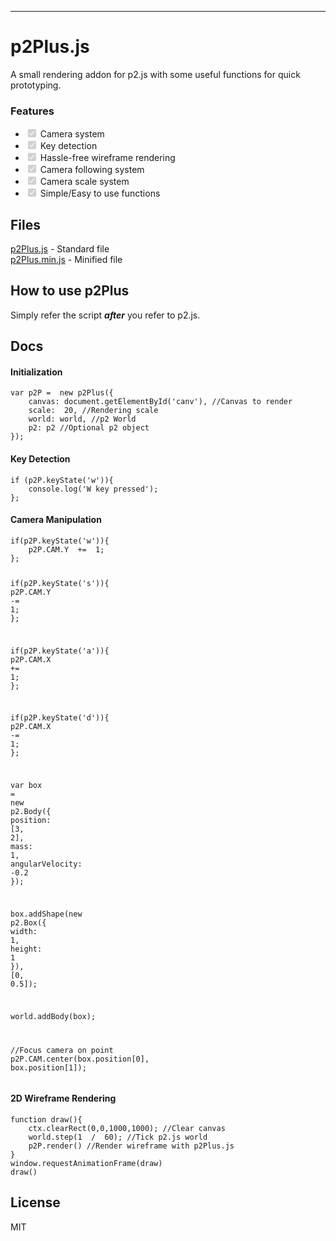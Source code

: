 ---


<h1 id="p2plus.js">p2Plus.js</h1>
<p>A small rendering addon for p2.js with some useful functions for quick prototyping.</p>
<h3 id="features">Features</h3>
<ul>
<li class="task-list-item"><input type="checkbox" class="task-list-item-checkbox" checked="true" disabled=""> Camera system</li>
<li class="task-list-item"><input type="checkbox" class="task-list-item-checkbox" checked="true" disabled=""> Key detection</li>
<li class="task-list-item"><input type="checkbox" class="task-list-item-checkbox" checked="true" disabled=""> Hassle-free wireframe rendering</li>
<li class="task-list-item"><input type="checkbox" class="task-list-item-checkbox" checked="true" disabled=""> Camera following system</li>
<li class="task-list-item"><input type="checkbox" class="task-list-item-checkbox" checked="true" disabled=""> Camera scale system</li>
<li class="task-list-item"><input type="checkbox" class="task-list-item-checkbox" checked="true" disabled=""> Simple/Easy to use functions</li>
</ul>
<h2 id="files">Files</h2>
<p><a href="https://github.com/Helixable/p2Plus.js/blob/master/p2Plus.js">p2Plus.js</a> - Standard file<br>
<a href="https://github.com/Helixable/p2Plus.js/blob/master/p2Plus.min.js">p2Plus.min.js</a> - Minified file</p>
<h2 id="how-to-use-p2plus">How to use p2Plus</h2>
<p>Simply refer the script <em><strong>after</strong></em> you refer to p2.js.</p>
<h2 id="docs">Docs</h2>
<h4 id="initialization">Initialization</h4>
<pre class=" language-js"><code class="prism  language-js"><span class="token keyword">var</span> p2P <span class="token operator">=</span>  <span class="token keyword">new</span> <span class="token class-name">p2Plus</span><span class="token punctuation">(</span><span class="token punctuation">{</span>
	canvas<span class="token punctuation">:</span> document<span class="token punctuation">.</span><span class="token function">getElementById</span><span class="token punctuation">(</span><span class="token string">'canv'</span><span class="token punctuation">)</span><span class="token punctuation">,</span> <span class="token comment">//Canvas to render</span>
	scale<span class="token punctuation">:</span>  <span class="token number">20</span><span class="token punctuation">,</span> <span class="token comment">//Rendering scale</span>
	world<span class="token punctuation">:</span> world<span class="token punctuation">,</span> <span class="token comment">//p2 World</span>
	p2<span class="token punctuation">:</span> p2 <span class="token comment">//Optional p2 object</span>
<span class="token punctuation">}</span><span class="token punctuation">)</span><span class="token punctuation">;</span>
</code></pre>
<h4 id="key-detection">Key Detection</h4>
<pre class=" language-js"><code class="prism  language-js"><span class="token keyword">if</span> <span class="token punctuation">(</span>p2P<span class="token punctuation">.</span><span class="token function">keyState</span><span class="token punctuation">(</span><span class="token string">'w'</span><span class="token punctuation">)</span><span class="token punctuation">)</span><span class="token punctuation">{</span>
	console<span class="token punctuation">.</span><span class="token function">log</span><span class="token punctuation">(</span><span class="token string">'W key pressed'</span><span class="token punctuation">)</span><span class="token punctuation">;</span>
<span class="token punctuation">}</span><span class="token punctuation">;</span>
</code></pre>
<h4 id="camera-manipulation">Camera Manipulation</h4>
<pre class=" language-js"><code class="prism  language-js"><span class="token keyword">if</span><span class="token punctuation">(</span>p2P<span class="token punctuation">.</span><span class="token function">keyState</span><span class="token punctuation">(</span><span class="token string">'w'</span><span class="token punctuation">)</span><span class="token punctuation">)</span><span class="token punctuation">{</span>
	p2P<span class="token punctuation">.</span>CAM<span class="token punctuation">.</span>Y  <span class="token operator">+=</span>  <span class="token number">1</span><span class="token punctuation">;</span>
<span class="token punctuation">}</span><span class="token punctuation">;</span>

<span class="token keyword">if</span><span class="token punctuation">(</span>p2P<span class="token punctuation">.</span><span class="token function">keyState</span><span class="token punctuation">(</span><span class="token string">'s'</span><span class="token punctuation">)</span><span class="token punctuation">)</span><span class="token punctuation">{</span>
	p2P<span class="token punctuation">.</span>CAM<span class="token punctuation">.</span>Y  <span class="token operator">-=</span>  <span class="token number">1</span><span class="token punctuation">;</span>
<span class="token punctuation">}</span><span class="token punctuation">;</span>

<span class="token keyword">if</span><span class="token punctuation">(</span>p2P<span class="token punctuation">.</span><span class="token function">keyState</span><span class="token punctuation">(</span><span class="token string">'a'</span><span class="token punctuation">)</span><span class="token punctuation">)</span><span class="token punctuation">{</span>
	p2P<span class="token punctuation">.</span>CAM<span class="token punctuation">.</span>X  <span class="token operator">+=</span>  <span class="token number">1</span><span class="token punctuation">;</span>
<span class="token punctuation">}</span><span class="token punctuation">;</span>

<span class="token keyword">if</span><span class="token punctuation">(</span>p2P<span class="token punctuation">.</span><span class="token function">keyState</span><span class="token punctuation">(</span><span class="token string">'d'</span><span class="token punctuation">)</span><span class="token punctuation">)</span><span class="token punctuation">{</span>
	p2P<span class="token punctuation">.</span>CAM<span class="token punctuation">.</span>X  <span class="token operator">-=</span>  <span class="token number">1</span><span class="token punctuation">;</span>
<span class="token punctuation">}</span><span class="token punctuation">;</span>

<span class="token keyword">var</span> box <span class="token operator">=</span>  <span class="token keyword">new</span> <span class="token class-name">p2<span class="token punctuation">.</span>Body</span><span class="token punctuation">(</span><span class="token punctuation">{</span>
	position<span class="token punctuation">:</span>  <span class="token punctuation">[</span><span class="token number">3</span><span class="token punctuation">,</span>  <span class="token number">2</span><span class="token punctuation">]</span><span class="token punctuation">,</span>
	mass<span class="token punctuation">:</span>  <span class="token number">1</span><span class="token punctuation">,</span>
	angularVelocity<span class="token punctuation">:</span>  <span class="token operator">-</span><span class="token number">0.2</span>
<span class="token punctuation">}</span><span class="token punctuation">)</span><span class="token punctuation">;</span>

box<span class="token punctuation">.</span><span class="token function">addShape</span><span class="token punctuation">(</span><span class="token keyword">new</span> <span class="token class-name">p2<span class="token punctuation">.</span>Box</span><span class="token punctuation">(</span><span class="token punctuation">{</span>
	width<span class="token punctuation">:</span>  <span class="token number">1</span><span class="token punctuation">,</span>
	height<span class="token punctuation">:</span>  <span class="token number">1</span>
<span class="token punctuation">}</span><span class="token punctuation">)</span><span class="token punctuation">,</span>  <span class="token punctuation">[</span><span class="token number">0</span><span class="token punctuation">,</span>  <span class="token number">0.5</span><span class="token punctuation">]</span><span class="token punctuation">)</span><span class="token punctuation">;</span>

world<span class="token punctuation">.</span><span class="token function">addBody</span><span class="token punctuation">(</span>box<span class="token punctuation">)</span><span class="token punctuation">;</span>

<span class="token comment">//Focus camera on point</span>
p2P<span class="token punctuation">.</span>CAM<span class="token punctuation">.</span><span class="token function">center</span><span class="token punctuation">(</span>box<span class="token punctuation">.</span>position<span class="token punctuation">[</span><span class="token number">0</span><span class="token punctuation">]</span><span class="token punctuation">,</span> box<span class="token punctuation">.</span>position<span class="token punctuation">[</span><span class="token number">1</span><span class="token punctuation">]</span><span class="token punctuation">)</span><span class="token punctuation">;</span>
</code></pre>
<h4 id="d-wireframe-rendering">2D Wireframe Rendering</h4>
<pre class=" language-js"><code class="prism  language-js"><span class="token keyword">function</span> <span class="token function">draw</span><span class="token punctuation">(</span><span class="token punctuation">)</span><span class="token punctuation">{</span>
	ctx<span class="token punctuation">.</span><span class="token function">clearRect</span><span class="token punctuation">(</span><span class="token number">0</span><span class="token punctuation">,</span><span class="token number">0</span><span class="token punctuation">,</span><span class="token number">1000</span><span class="token punctuation">,</span><span class="token number">1000</span><span class="token punctuation">)</span><span class="token punctuation">;</span> <span class="token comment">//Clear canvas</span>
	world<span class="token punctuation">.</span><span class="token function">step</span><span class="token punctuation">(</span><span class="token number">1</span>  <span class="token operator">/</span>  <span class="token number">60</span><span class="token punctuation">)</span><span class="token punctuation">;</span> <span class="token comment">//Tick p2.js world</span>
	p2P<span class="token punctuation">.</span><span class="token function">render</span><span class="token punctuation">(</span><span class="token punctuation">)</span> <span class="token comment">//Render wireframe with p2Plus.js</span>
<span class="token punctuation">}</span>
window<span class="token punctuation">.</span><span class="token function">requestAnimationFrame</span><span class="token punctuation">(</span>draw<span class="token punctuation">)</span>
<span class="token function">draw</span><span class="token punctuation">(</span><span class="token punctuation">)</span>
</code></pre>
<h2 id="license">License</h2>
<p>MIT</p>

